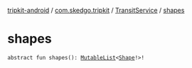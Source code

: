 [tripkit-android](../../index.md) / [com.skedgo.tripkit](../index.md) / [TransitService](index.md) / [shapes](./shapes.md)

# shapes

`abstract fun shapes(): `[`MutableList`](https://kotlinlang.org/api/latest/jvm/stdlib/kotlin.collections/-mutable-list/index.html)`<`[`Shape`](../../com.skedgo.tripkit.routing/-shape/index.md)`!>!`
